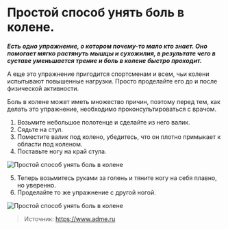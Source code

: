 # Простой способ унять боль в колене.
_**Есть одно упражнение, о котором почему-то мало кто знает. Оно помогает мягко растянуть мышцы и сухожилия, в результате чего в суставе уменьшается трение и боль в колене быстро проходит.**_

А еще это упражнение пригодится спортсменам и всем, чьи колени испытывают повышенные нагрузки. Просто проделайте его до и после физической активности.

Боль в колене может иметь множество причин, поэтому перед тем, как делать это упражнение, необходимо проконсультироваться с врачом.

1. Возьмите небольшое полотенце и сделайте из него валик.
2. Сядьте на стул.
3. Поместите валик под колено, убедитесь, что он плотно примыкает к области под коленом.
4. Поставьте ногу на край стула.

  ![Простой способ унять боль в колене](/images/Houseworks/Health/boly_koleno_01.jpg 'Простой способ унять боль в колене')

5. Теперь возьмитесь руками за голень и тяните ногу на себя плавно, но уверенно.
6. Проделайте то же упражнение с другой ногой.

  ![Простой способ унять боль в колене](/images/Houseworks/Health/boly_koleno_01.jpg 'Простой способ унять боль в колене')

> Источник: https://www.adme.ru
